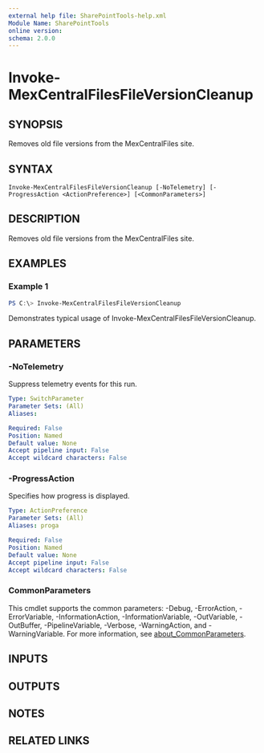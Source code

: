```yaml
---
external help file: SharePointTools-help.xml
Module Name: SharePointTools
online version:
schema: 2.0.0
---
```


# Invoke-MexCentralFilesFileVersionCleanup

## SYNOPSIS
Removes old file versions from the MexCentralFiles site.

## SYNTAX

```
Invoke-MexCentralFilesFileVersionCleanup [-NoTelemetry] [-ProgressAction <ActionPreference>] [<CommonParameters>]
```

## DESCRIPTION
Removes old file versions from the MexCentralFiles site.

## EXAMPLES

### Example 1
```powershell
PS C:\> Invoke-MexCentralFilesFileVersionCleanup
```

Demonstrates typical usage of Invoke-MexCentralFilesFileVersionCleanup.

## PARAMETERS

### -NoTelemetry
Suppress telemetry events for this run.

```yaml
Type: SwitchParameter
Parameter Sets: (All)
Aliases:

Required: False
Position: Named
Default value: None
Accept pipeline input: False
Accept wildcard characters: False
```

### -ProgressAction
Specifies how progress is displayed.

```yaml
Type: ActionPreference
Parameter Sets: (All)
Aliases: proga

Required: False
Position: Named
Default value: None
Accept pipeline input: False
Accept wildcard characters: False
```

### CommonParameters
This cmdlet supports the common parameters: -Debug, -ErrorAction, -ErrorVariable, -InformationAction, -InformationVariable, -OutVariable, -OutBuffer, -PipelineVariable, -Verbose, -WarningAction, and -WarningVariable. For more information, see [about_CommonParameters](http://go.microsoft.com/fwlink/?LinkID=113216).

## INPUTS

## OUTPUTS

## NOTES

## RELATED LINKS
